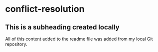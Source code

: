 # conflict-resolution

## This is a subheading created locally

All of this content added to the readme file was added from my local Git repository.
